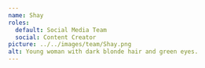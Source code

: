 ```yaml
---
name: Shay
roles:
  default: Social Media Team
  social: Content Creator
picture: ../../images/team/Shay.png
alt: Young woman with dark blonde hair and green eyes.
---
```


